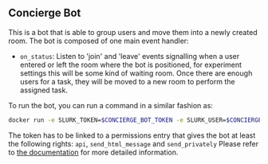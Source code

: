 ## Concierge Bot

This is a bot that is able to group users and move them into a newly created room. The bot is composed of one main event handler:
* `on_status`: Listen to 'join' and 'leave' events signalling when a user entered or left the room where the bot is positioned, for experiment settings this will be some kind of waiting room. Once there are enough users for a task, they will be moved to a new room to perform the assigned task.

To run the bot, you can run a command in a similar fashion as:
```bash
docker run -e SLURK_TOKEN=$CONCIERGE_BOT_TOKEN -e SLURK_USER=$CONCIERGE_BOT -e SLURK_PORT=5000 --net="host" slurk/concierge-bot &

```

The token has to be linked to a permissions entry that gives the bot at least the following rights: `api`, `send_html_message` and `send_privately`
Please refer to [the documentation](https://clp-research.github.io/slurk/slurk_multibots.html) for more detailed information.
